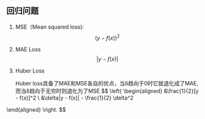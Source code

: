 ## 回归问题

1. MSE（Mean squared loss):
   $$
   (y - f(x))^2
   $$

2. MAE Loss
  $$
  |y - f(x)|
  $$

3. Huber Loss

   Huber loss具备了MAE和MSE各自的优点，当δ趋向于0时它就退化成了MAE,而当δ趋向于无穷时则退化为了MSE
$$
\left\{
  \begin{aligned}
  &\frac{1}{2}[y - f(x)]^2 \\
  &\delta|y - f(x)| - \frac{1}{2} \delta^2
  
  \end{aligned}
  \right.
$$

